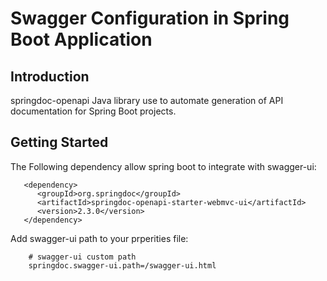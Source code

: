 # Swagger Configuration in Spring Boot Application  

## Introduction 

springdoc-openapi Java library use to automate generation of API documentation for Spring Boot projects.

## Getting Started 

The Following dependency allow spring boot to integrate with swagger-ui:
```
   <dependency>
      <groupId>org.springdoc</groupId>
      <artifactId>springdoc-openapi-starter-webmvc-ui</artifactId>
      <version>2.3.0</version>
   </dependency>
```
Add swagger-ui path to your prperities file:
```
    # swagger-ui custom path
    springdoc.swagger-ui.path=/swagger-ui.html
```
